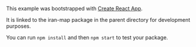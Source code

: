This example was bootstrapped with [Create React App](https://github.com/facebook/create-react-app).

It is linked to the iran-map package in the parent directory for development purposes.

You can run `npm install` and then `npm start` to test your package.

